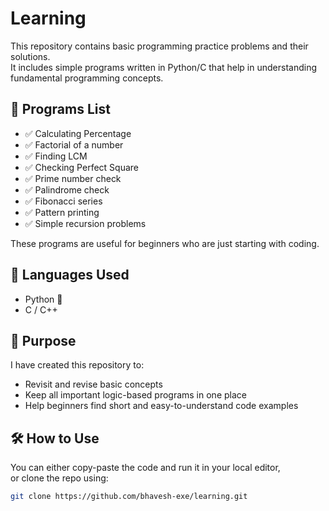 # Learning
This repository contains basic programming practice problems and their solutions.  
It includes simple programs written in Python/C that help in understanding fundamental programming concepts.

## 📂 Programs List
- ✅ Calculating Percentage
- ✅ Factorial of a number
- ✅ Finding LCM
- ✅ Checking Perfect Square
- ✅ Prime number check
- ✅ Palindrome check
- ✅ Fibonacci series
- ✅ Pattern printing
- ✅ Simple recursion problems

These programs are useful for beginners who are just starting with coding.

## 🚀 Languages Used

- Python 🐍
- C / C++

## 📘 Purpose

I have created this repository to:

- Revisit and revise basic concepts
- Keep all important logic-based programs in one place
- Help beginners find short and easy-to-understand code examples

## 🛠️ How to Use

You can either copy-paste the code and run it in your local editor,  
or clone the repo using:

```bash
git clone https://github.com/bhavesh-exe/learning.git
